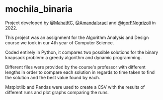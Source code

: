# mochila_binaria

Project developed by  [@MahatKC](https://www.github.com/MahatKC), [@AmandaIsrael](https://www.github.com/AmandaIsrael) and [@igorFNegrizoli](https://www.github.com/igorFNegrizoli) in 2022.

This project was an assignment for the Algorithm Analysis and Design course we took in our 4th year of Computer Science.

Coded entirely in Python, it compares two possible solutions for the binary knapsack problem: a greedy algorithm and dynamic programming.

Different files were provided by the course's professor with different lengths in order to compare each solution in regards to time taken to find the solution and the best value found by each.

Matplotlib and Pandas were used to create a CSV with the results of different runs and plot graphs comparing the runs.
